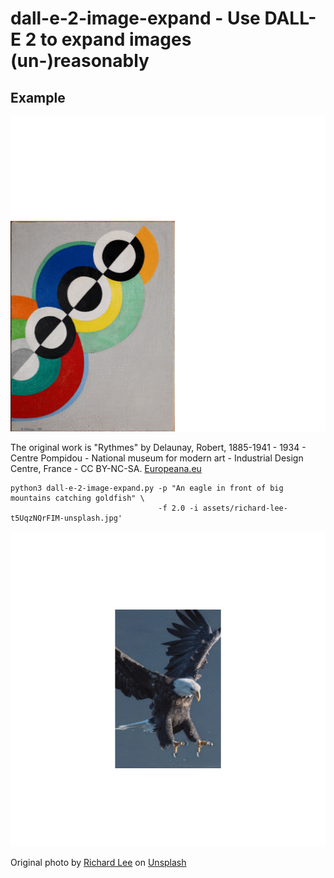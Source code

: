 # dall-e-2-image-expand - Use DALL-E 2 to expand images (un-)reasonably

## Example

![Expansions of Delaunay's Rhythm with Bart Simpson](assets/delaunay_rhythmes_with_running_bart.gif)

The original work is "Rythmes" by Delaunay, Robert, 1885-1941 - 1934 - Centre Pompidou - National museum for modern art - Industrial Design Centre, France - CC BY-NC-SA.
<a href="https://www.europeana.eu/item/2063621/FRA_280_010">Europeana.eu</a>

```
python3 dall-e-2-image-expand.py -p "An eagle in front of big mountains catching goldfish" \
                                 -f 2.0 -i assets/richard-lee-t5UqzNQrFIM-unsplash.jpg'
```

![Images of an eagle catching goldfish](assets/richard-lee-t5UqzNQrFIM-unsplash-with-goldfish.gif)

Original photo by <a href="https://unsplash.com/@brock222?utm_source=unsplash&utm_medium=referral&utm_content=creditCopyText">Richard Lee</a> on <a href="https://unsplash.com/photos/t5UqzNQrFIM?utm_source=unsplash&utm_medium=referral&utm_content=creditCopyText">Unsplash</a>

